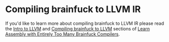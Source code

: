 # Compiling brainfuck to LLVM IR

If you'd like to learn more about compiling brainfuck to LLVM IR please read the [Intro to LLVM]() and [Compiling brainfuck to LLVM]() sections of [Learn Assembly with Entirely Too Many Brainfuck Compilers]().
